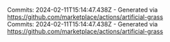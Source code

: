 Commits: 2024-02-11T15:14:47.438Z - Generated via https://github.com/marketplace/actions/artificial-grass
<br>
Commits: 2024-02-11T15:14:47.438Z - Generated via https://github.com/marketplace/actions/artificial-grass
<br>
